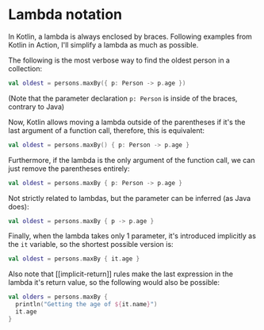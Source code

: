 # Lambda notation
In Kotlin, a lambda is always enclosed by braces. Following examples from Kotlin in Action, I'll simplify a lambda as much as possible.

The following is the most verbose way to find the oldest person in a collection:

```kotlin
val oldest = persons.maxBy({ p: Person -> p.age })
```

(Note that the parameter declaration `p: Person` is inside of the braces, contrary to Java)

Now, Kotlin allows moving a lambda outside of the parentheses if it's the last argument of a function call, therefore, this is equivalent:


```kotlin
val oldest = persons.maxBy() { p: Person -> p.age }
```

Furthermore, if the lambda is the only argument of the function call, we can just remove the parentheses entirely:

```kotlin
val oldest = persons.maxBy { p: Person -> p.age }
```

Not strictly related to lambdas, but the parameter can be inferred (as Java does):

```kotlin
val oldest = persons.maxBy { p -> p.age }
```

Finally, when the lambda takes only 1 parameter, it's introduced implicitly as the `it` variable, so the shortest possible version is:

```kotlin
val oldest = persons.maxBy { it.age }
```

Also note that [[implicit-return]] rules make the last expression in the lambda it's return value, so the following would also be possible:

```kotlin
val olders = persons.maxBy {
  println("Getting the age of ${it.name}")
  it.age
}
```
